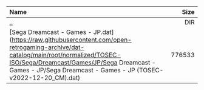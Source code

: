 |Name|Size|
|:---|---:|
|[..](../index.html)|DIR|
|[Sega Dreamcast - Games - JP.dat](https://raw.githubusercontent.com/open-retrogaming-archive/dat-catalog/main/root/normalized/TOSEC-ISO/Sega/Dreamcast/Games/JP/Sega Dreamcast - Games - JP/Sega Dreamcast - Games - JP (TOSEC-v2022-12-20_CM).dat)|776533|
